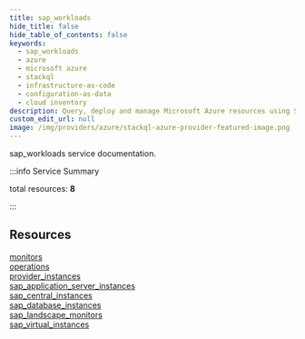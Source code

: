 ```yaml
---
title: sap_workloads
hide_title: false
hide_table_of_contents: false
keywords:
  - sap_workloads
  - azure
  - microsoft azure
  - stackql
  - infrastructure-as-code
  - configuration-as-data
  - cloud inventory
description: Query, deploy and manage Microsoft Azure resources using SQL
custom_edit_url: null
image: /img/providers/azure/stackql-azure-provider-featured-image.png
---
```


sap_workloads service documentation.

:::info Service Summary

<div class="row">
<div class="providerDocColumn">
<span>total resources:&nbsp;<b>8</b></span><br />
</div>
</div>

:::

## Resources
<div class="row">
<div class="providerDocColumn">
<a href="/providers/azure_isv/sap_workloads/monitors/">monitors</a><br />
<a href="/providers/azure_isv/sap_workloads/operations/">operations</a><br />
<a href="/providers/azure_isv/sap_workloads/provider_instances/">provider_instances</a><br />
<a href="/providers/azure_isv/sap_workloads/sap_application_server_instances/">sap_application_server_instances</a>
</div>
<div class="providerDocColumn">
<a href="/providers/azure_isv/sap_workloads/sap_central_instances/">sap_central_instances</a><br />
<a href="/providers/azure_isv/sap_workloads/sap_database_instances/">sap_database_instances</a><br />
<a href="/providers/azure_isv/sap_workloads/sap_landscape_monitors/">sap_landscape_monitors</a><br />
<a href="/providers/azure_isv/sap_workloads/sap_virtual_instances/">sap_virtual_instances</a>
</div>
</div>
